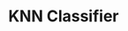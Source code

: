 ---
title: KNN Classifier
weight: 1
variants: +flyte -serverless -byoc -selfmanaged
layout: py_example
example_file: /external/unionai-examples/flyte-integrations/flytekit-plugins/modin_plugin/modin_plugin/knn_classifier.py
---